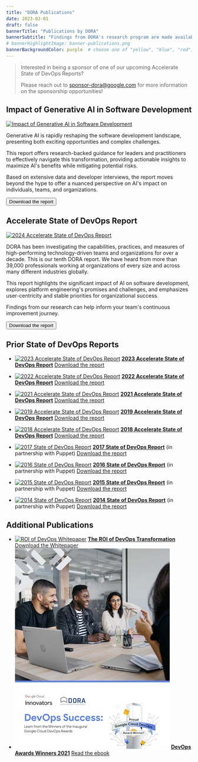 ```yaml
---
title: "DORA Publications"
date: 2023-02-01
draft: false
bannerTitle: "Publications by DORA"
bannerSubtitle: "Findings from DORA's research program are made available through a series of publications, including the Accelerate State of DevOps Report."
# bannerHighlightImage: banner-publications.png
bannerBackgroundColor: purple  # choose one of "yellow", "blue", "red", "purple"
---
```

> Interested in being a sponsor of one of our upcoming Accelerate State of DevOps Reports?
>
> Please reach out to sponsor-dora@google.com for more information on the sponsorship opportunities!

## Impact of Generative AI in Software Development

<section class="publicationHighlight">
    <aside>
        <a href="https://cloud.google.com/resources/content/dora-impact-of-gen-ai-software-development" target="_blank"><img src="/research/ai/gen-ai-report/dora-impact-of-generative-ai-in-software-development-report.png" alt="Impact of Generative AI in Software Development"></a>
    </aside>
    <article>
<p>
  Generative AI is rapidly reshaping the software development landscape, presenting both exciting opportunities and complex challenges.
</p>
<p>
  This report offers research-backed guidance for leaders and practitioners to effectively navigate this transformation, providing actionable insights to maximize AI's benefits while mitigating potential risks.
</p>

<p>
  Based on extensive data and developer interviews, the report moves beyond the hype to offer a nuanced perspective on AI's impact on individuals, teams, and organizations.
</p>
      <a href="https://cloud.google.com/resources/content/dora-impact-of-gen-ai-software-development" target="_blank"><button class="secondary">Download the report</button></a>
    </article>
</section>

## Accelerate State of DevOps Report

<section class="publicationHighlight">
    <aside>
        <a href="https://cloud.google.com/devops/state-of-devops" target="_blank"><img src="/research/2024/dora-report/2024-dora-accelerate-state-of-devops-report.png" alt="2024 Accelerate State of DevOps Report"></a>
    </aside>
    <article>
       <p>
         DORA has been investigating the capabilities, practices, and measures of high-performing technology-driven teams and organizations for over a decade. This is our tenth DORA report. We have heard from more than 39,000 professionals working at organizations of every size and across many different industries globally.
       </p>
       <p>
         This report highlights the significant impact of AI on software development, explores platform engineering's promises and challenges, and emphasizes user-centricity and stable priorities for organizational success.
       </p>
        <p>Findings from our research can help inform your team's continuous improvement journey.</p>
       <a href="https://cloud.google.com/devops/state-of-devops" target="_blank"><button class="secondary">Download the report</button></a>
    </article>
</section>

## Prior State of DevOps Reports
- [![2023 Accelerate State of DevOps Report](/research/2023/dora-report/2023-dora-accelerate-state-of-devops-report_landscape.png)](/research/2023/dora-report/)
  **[2023 Accelerate State of DevOps Report](/research/2023/dora-report/)**
  [Download the report](/research/2023/dora-report/)

- [![2022 Accelerate State of DevOps Report](/research/2022/dora-report/2022-dora-accelerate-state-of-devops-report_landscape.png)](/research/2022/dora-report/)
  **[2022 Accelerate State of DevOps Report](/research/2022/dora-report/)**
  [Download the report](/research/2022/dora-report/)

- [![2021 Accelerate State of DevOps Report](/research/2021/dora-report/2021-dora-accelerate-state-of-devops-report.png)](/research/2021/dora-report/)
  **[2021 Accelerate State of DevOps Report](/research/2021/dora-report/)**
  [Download the report](/research/2021/dora-report/)

- [![2019 Accelerate State of DevOps Report](/research/2019/dora-report/2019-dora-accelerate-state-of-devops-report.png)](/research/2019/dora-report/)
  **[2019 Accelerate State of DevOps Report](/research/2019/dora-report/2019-dora-accelerate-state-of-devops-report.pdf)**
  [Download the report](/research/2019/dora-report/)

- [![2018 Accelerate State of DevOps Report](/research/2018/dora-report/2018-dora-accelerate-state-of-devops-report.png)](/research/2018/dora-report/)
  **[2018 Accelerate State of DevOps Report](/research/2018/dora-report/2018-dora-accelerate-state-of-devops-report.pdf)**
  [Download the report](/research/2018/dora-report/)

- [![2017 State of DevOps Report](/research/2017/2017-state-of-devops-report.png)](/research/2017)
  **[2017 State of DevOps Report](/research/2017)**
  (in partnership with Puppet)
  [Download the report](/research/2017)

- [![2016 State of DevOps Report](/research/2016/2016-state-of-devops-report.png)](/research/2016/)
  **[2016 State of DevOps Report](/research/2016/)**
  (in partnership with Puppet)
  [Download the report](/research/2016/)

- [![2015 State of DevOps Report](/research/2015/2015-state-of-devops-report.png)](/research/2015)
  **[2015 State of DevOps Report](/research/2015)**
  (in partnership with Puppet)
  [Download the report](/research/2015/)

- [![2014 State of DevOps Report](/research/2014/2014-state-of-devops-report.png)](/research/2014)
  **[2014 State of DevOps Report](/research/2014)**
  (in partnership with Puppet)
  [Download the report](/research/2014/)

## Additional Publications
<!-- add publications as list items, using markdown syntax (list items are designated with a leading dash) -->

- [![ROI of DevOps Whitepaper](/research/2020/whitepaper-roi.png)](/research/2020/)
  **[The ROI of DevOps Transformation](/research/2020/)**
  [Download the Whitepaper](/research/2020/)
- [![DevOps Awards Winners 2021](img/devops_awards_fullebook.png)](https://services.google.com/fh/files/misc/devops_awards_fullebook_final.pdf)
  **[DevOps Awards Winners 2021](https://services.google.com/fh/files/misc/devops_awards_fullebook_final.pdf)**
  [Read the ebook](https://services.google.com/fh/files/misc/devops_awards_fullebook_final.pdf)